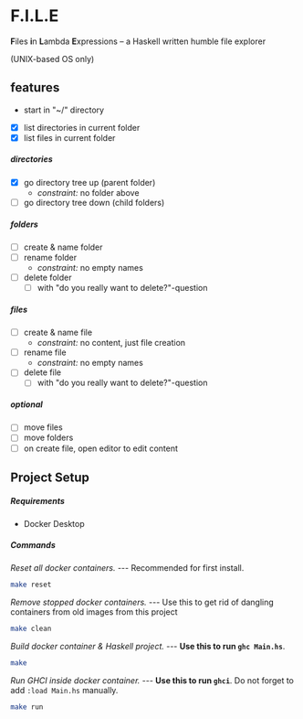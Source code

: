 # F.I.L.E

**F**iles **i**n **L**ambda **E**xpressions – a Haskell written humble file explorer

(UNIX-based OS only)

## features

- start in "~/" directory

- [x] list directories in current folder
- [x] list files in current folder

##### directories

- [x] go directory tree up (parent folder)
  - _constraint:_ no folder above
- [ ] go directory tree down (child folders)

##### folders

- [ ] create & name folder
- [ ] rename folder
  - _constraint:_ no empty names
- [ ] delete folder
  - [ ] with "do you really want to delete?"-question

##### files

- [ ] create & name file
  - _constraint:_ no content, just file creation
- [ ] rename file
  - _constraint:_ no empty names
- [ ] delete file
  - [ ] with "do you really want to delete?"-question

##### optional

- [ ] move files
- [ ] move folders
- [ ] on create file, open editor to edit content

## Project Setup

##### Requirements

- Docker Desktop

##### Commands

_Reset all docker containers._
--- Recommended for first install.

```sh
make reset
```

_Remove stopped docker containers._
--- Use this to get rid of dangling containers from old images from this project

```sh
make clean
```

_Build docker container & Haskell project._
--- **Use this to run `ghc Main.hs`**.

```sh
make
```

_Run GHCI inside docker container._
--- **Use this to run `ghci`**. Do not forget to add `:load Main.hs` manually.

```sh
make run
```
